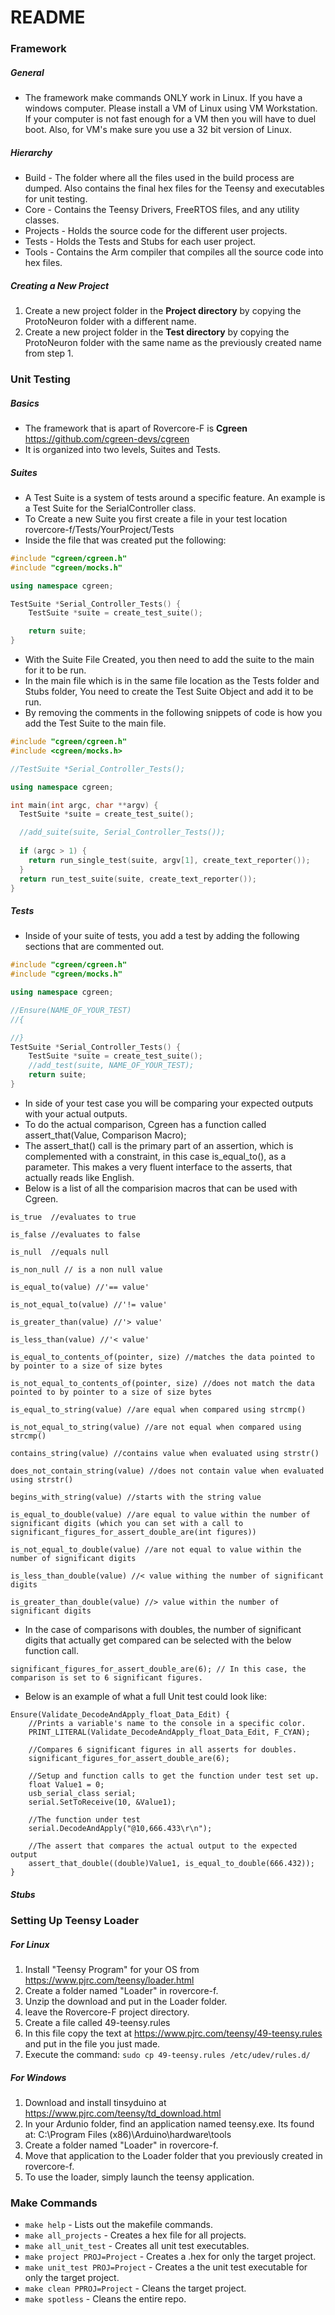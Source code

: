 # README #



### Framework ###

##### General #####
* The framework make commands ONLY work in Linux. If you have a windows computer. Please install a VM of Linux using VM Workstation. If your computer is not fast enough for a VM then you will have to duel boot. Also, for VM's make sure you use a 32 bit version of Linux.

##### Hierarchy #####
* Build - The folder where all the files used in the build process are dumped. Also contains the final hex files for the Teensy and executables for unit testing.
* Core - Contains the Teensy Drivers, FreeRTOS files, and any utility classes.
* Projects - Holds the source code for the different user projects. 
* Tests - Holds the Tests and Stubs for each user project.
* Tools - Contains the Arm compiler that compiles all the source code into hex files.

##### Creating a New Project #####
1. Create a new project folder in the **Project directory** by copying the ProtoNeuron folder with a different name.
2. Create a new project folder in the **Test directory** by copying the ProtoNeuron folder with the same name as the previously created name from step 1.

### Unit Testing ###

##### Basics #####

* The framework that is apart of Rovercore-F is **Cgreen** https://github.com/cgreen-devs/cgreen 
* It is organized into two levels, Suites and Tests.

##### Suites #####
* A Test Suite is a system of tests around a specific feature. An example is a Test Suite for the SerialController class.
* To Create a new Suite you first create a file in your test location rovercore-f/Tests/YourProject/Tests
* Inside the file that was created put the following:
```C++
#include "cgreen/cgreen.h"
#include "cgreen/mocks.h"

using namespace cgreen;

TestSuite *Serial_Controller_Tests() {
    TestSuite *suite = create_test_suite();

    return suite;
}
```
* With the Suite File Created, you then need to add the suite to the main for it to be run. 
* In the main file which is in the same file location as the Tests folder and Stubs folder, You need to create the Test Suite Object and add it to be run.
* By removing the comments in the following snippets of code is how you add the Test Suite to the main file.
```C++
#include "cgreen/cgreen.h"
#include <cgreen/mocks.h>

//TestSuite *Serial_Controller_Tests();

using namespace cgreen;

int main(int argc, char **argv) {
  TestSuite *suite = create_test_suite();

  //add_suite(suite, Serial_Controller_Tests());
  
  if (argc > 1) {
    return run_single_test(suite, argv[1], create_text_reporter());
  }
  return run_test_suite(suite, create_text_reporter());
}
```
##### Tests #####
* Inside of your suite of tests, you add a test by adding the following sections that are commented out.
```C++
#include "cgreen/cgreen.h"
#include "cgreen/mocks.h"

using namespace cgreen;

//Ensure(NAME_OF_YOUR_TEST)
//{

//}
TestSuite *Serial_Controller_Tests() {
    TestSuite *suite = create_test_suite();
    //add_test(suite, NAME_OF_YOUR_TEST);
    return suite;
}
```
* In side of your test case you will be comparing your expected outputs with your actual outputs.
* To do the actual comparison, Cgreen has a function called assert_that(Value, Comparison Macro);
* The assert_that() call is the primary part of an assertion, which is complemented with a constraint, in this case is_equal_to(), as a parameter. This makes a very fluent interface to the asserts, that actually reads like English.
* Below is a list of all the comparision macros that can be used with Cgreen.

```
is_true  //evaluates to true

is_false //evaluates to false

is_null  //equals null

is_non_null // is a non null value

is_equal_to(value) //'== value'

is_not_equal_to(value) //'!= value'

is_greater_than(value) //'> value'

is_less_than(value) //'< value'
    
is_equal_to_contents_of(pointer, size) //matches the data pointed to by pointer to a size of size bytes

is_not_equal_to_contents_of(pointer, size) //does not match the data pointed to by pointer to a size of size bytes   

is_equal_to_string(value) //are equal when compared using strcmp()

is_not_equal_to_string(value) //are not equal when compared using strcmp()

contains_string(value) //contains value when evaluated using strstr()

does_not_contain_string(value) //does not contain value when evaluated using strstr()

begins_with_string(value) //starts with the string value

is_equal_to_double(value) //are equal to value within the number of significant digits (which you can set with a call to significant_figures_for_assert_double_are(int figures))

is_not_equal_to_double(value) //are not equal to value within the number of significant digits

is_less_than_double(value) //< value withing the number of significant digits

is_greater_than_double(value) //> value within the number of significant digits
```
* In the case of comparisons with doubles, the number of significant digits that actually get compared can be selected with the below function call.
```
significant_figures_for_assert_double_are(6); // In this case, the comparison is set to 6 significant figures.
```
* Below is an example of what a full Unit test could look like:
```
Ensure(Validate_DecodeAndApply_float_Data_Edit) {
    //Prints a variable's name to the console in a specific color.
    PRINT_LITERAL(Validate_DecodeAndApply_float_Data_Edit, F_CYAN);

    //Compares 6 significant figures in all asserts for doubles.
    significant_figures_for_assert_double_are(6);
    
    //Setup and function calls to get the function under test set up.
    float Value1 = 0;
    usb_serial_class serial;
    serial.SetToReceive(10, &Value1);
    
    //The function under test
    serial.DecodeAndApply("@10,666.433\r\n");

    //The assert that compares the actual output to the expected output
    assert_that_double((double)Value1, is_equal_to_double(666.432));
}
```
##### Stubs #####



### Setting Up Teensy Loader ###

##### For Linux #####

1. Install "Teensy Program" for your OS from https://www.pjrc.com/teensy/loader.html
2. Create a folder named "Loader" in rovercore-f.
3. Unzip the download and put in the Loader folder.
4. leave the Rovercore-F project directory.
5. Create a file called 49-teensy.rules
6. In this file copy the text at https://www.pjrc.com/teensy/49-teensy.rules and put in the file you just made.
7. Execute the command: `sudo cp 49-teensy.rules /etc/udev/rules.d/`

##### For Windows #####

1. Download and install tinsyduino at https://www.pjrc.com/teensy/td_download.html
2. In your Ardunio folder, find an application named teensy.exe. Its found at: C:\Program Files (x86)\Arduino\hardware\tools
3. Create a folder named "Loader" in rovercore-f.
4. Move that application to the Loader folder that you previously created in rovercore-f.
5. To use the loader, simply launch the teensy application.


### Make Commands ###

* `make help` - Lists out the makefile commands.
* `make all_projects` - Creates a hex file for all projects.
* `make all_unit_test` - Creates all unit test executables.
* `make project PROJ=Project` - Creates a .hex for only the target project.
* `make unit_test PROJ=Project` - Creates a the unit test executable for only the target project.
* `make clean PPROJ=Project` - Cleans the target project.
* `make spotless` - Cleans the entire repo.